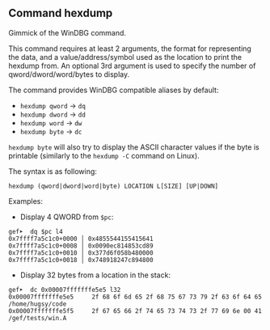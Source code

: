 ## Command hexdump

Gimmick of the WinDBG command.

This command requires at least 2 arguments, the format for representing the
data, and a value/address/symbol used as the location to print the hexdump
from. An optional 3rd argument is used to specify the number of
qword/dword/word/bytes to display.

The command provides WinDBG compatible aliases by default:

  - `hexdump qword` -> `dq`
  - `hexdump dword` -> `dd`
  - `hexdump word` -> `dw`
  - `hexdump byte` -> `dc`

`hexdump byte` will also try to display the ASCII character values if the byte
is printable (similarly to the `hexdump -C` command on Linux).

The syntax is as following:
```
hexdump (qword|dword|word|byte) LOCATION L[SIZE] [UP|DOWN]
```

Examples:

   * Display 4 QWORD from `$pc`:
```
gef➤  dq $pc l4
0x7ffff7a5c1c0+0000 │ 0x4855544155415641
0x7ffff7a5c1c0+0008 │ 0x0090ec814853cd89
0x7ffff7a5c1c0+0010 │ 0x377d6f058b480000
0x7ffff7a5c1c0+0018 │ 0x748918247c894800
```

  * Display 32 bytes from a location in the stack:
```
gef➤  dc 0x00007fffffffe5e5 l32
0x00007fffffffe5e5     2f 68 6f 6d 65 2f 68 75 67 73 79 2f 63 6f 64 65     /home/hugsy/code
0x00007fffffffe5f5     2f 67 65 66 2f 74 65 73 74 73 2f 77 69 6e 00 41     /gef/tests/win.A
```
